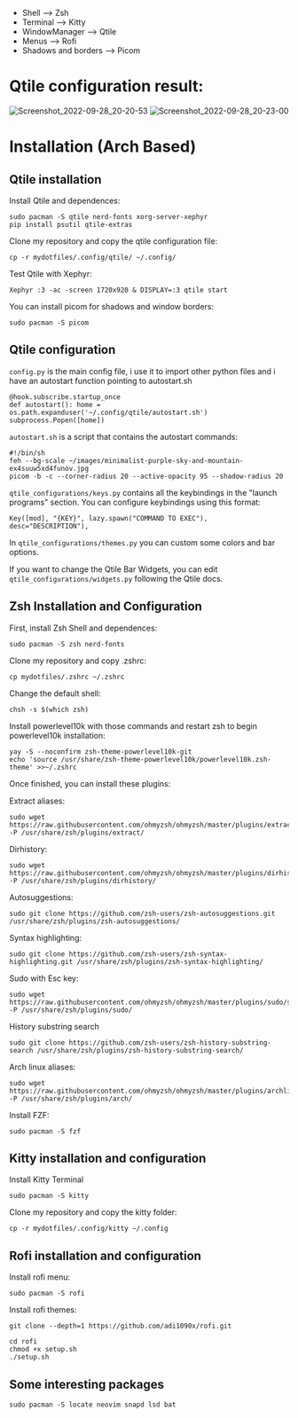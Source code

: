 * Shell --> Zsh
* Terminal --> Kitty
* WindowManager --> Qtile
* Menus --> Rofi
* Shadows and borders --> Picom



# Qtile configuration result:
![Screenshot_2022-09-28_20-20-53](https://user-images.githubusercontent.com/106036643/192859813-9c78631b-dbef-4c7b-82a6-6fbe8c1e2c28.png)
![Screenshot_2022-09-28_20-23-00](https://user-images.githubusercontent.com/106036643/192859903-1b3f7902-e1f9-459e-af4d-070ced2941dd.png)

# Installation (Arch Based)

## Qtile installation

Install Qtile and dependences:
```
sudo pacman -S qtile nerd-fonts xorg-server-xephyr
pip install psutil qtile-extras
```

Clone my repository and copy the qtile configuration file:
```
cp -r mydotfiles/.config/qtile/ ~/.config/
```

Test Qtile with Xephyr:
```
Xephyr :3 -ac -screen 1720x920 & DISPLAY=:3 qtile start 
```

You can install picom for shadows and window borders:
```
sudo pacman -S picom
```

## Qtile configuration


```config.py``` is the main config file, i use it to import other python files and i have an autostart function pointing to autostart.sh

```
@hook.subscribe.startup_once
def autostart(): home = os.path.expanduser('~/.config/qtile/autostart.sh') subprocess.Popen([home])
```

```autostart.sh``` is a script that contains the autostart commands:

```
#!/bin/sh
feh --bg-scale ~/images/minimalist-purple-sky-and-mountain-ex4suuw5xd4funov.jpg
picom -b -c --corner-radius 20 --active-opacity 95 --shadow-radius 20
```


```qtile_configurations/keys.py``` contains all the keybindings in the "launch programs" section. You can configure keybindings using this format:

```Key([mod], "{KEY}", lazy.spawn("COMMAND TO EXEC"), desc="DESCRIPTION"),```

In ```qtile_configurations/themes.py``` you can custom some colors and bar options.

If you want to change the Qtile Bar Widgets, you can edit ```qtile_configurations/widgets.py``` following the Qtile docs.


## Zsh Installation and Configuration

First, install Zsh Shell and dependences: 
```
sudo pacman -S zsh nerd-fonts
```

Clone my repository and copy .zshrc:
```
cp mydotfiles/.zshrc ~/.zshrc
```

Change the default shell:
```
chsh -s $(which zsh)
```

Install powerlevel10k with those commands and restart zsh to begin powerlevel10k installation: 
```
yay -S --noconfirm zsh-theme-powerlevel10k-git
echo 'source /usr/share/zsh-theme-powerlevel10k/powerlevel10k.zsh-theme' >>~/.zshrc
```

Once finished, you can install these plugins: 

Extract aliases: 
```
sudo wget https://raw.githubusercontent.com/ohmyzsh/ohmyzsh/master/plugins/extract/extract.plugin.zsh -P /usr/share/zsh/plugins/extract/
```

Dirhistory: 
```
sudo wget https://raw.githubusercontent.com/ohmyzsh/ohmyzsh/master/plugins/dirhistory/dirhistory.plugin.zsh -P /usr/share/zsh/plugins/dirhistory/
```

Autosuggestions: 
```
sudo git clone https://github.com/zsh-users/zsh-autosuggestions.git /usr/share/zsh/plugins/zsh-autosuggestions/
```

Syntax highlighting: 
```
sudo git clone https://github.com/zsh-users/zsh-syntax-highlighting.git /usr/share/zsh/plugins/zsh-syntax-highlighting/
```

Sudo with Esc key: 
```
sudo wget https://raw.githubusercontent.com/ohmyzsh/ohmyzsh/master/plugins/sudo/sudo.plugin.zsh -P /usr/share/zsh/plugins/sudo/
```

History substring search 
```
sudo git clone https://github.com/zsh-users/zsh-history-substring-search /usr/share/zsh/plugins/zsh-history-substring-search/
```

Arch linux aliases: 
```
sudo wget https://raw.githubusercontent.com/ohmyzsh/ohmyzsh/master/plugins/archlinux/archlinux.plugin.zsh -P /usr/share/zsh/plugins/arch/
```


Install FZF: 
```
sudo pacman -S fzf
```

## Kitty installation and configuration

Install Kitty Terminal
```
sudo pacman -S kitty
```

Clone my repository and copy the kitty folder:
```
cp -r mydotfiles/.config/kitty ~/.config
```

## Rofi installation and configuration

Install rofi menu:
```
sudo pacman -S rofi
```

Install rofi themes:
```
git clone --depth=1 https://github.com/adi1090x/rofi.git
```

```
cd rofi
chmod +x setup.sh
./setup.sh
```

## Some interesting packages
```
sudo pacman -S locate neovim snapd lsd bat
```















